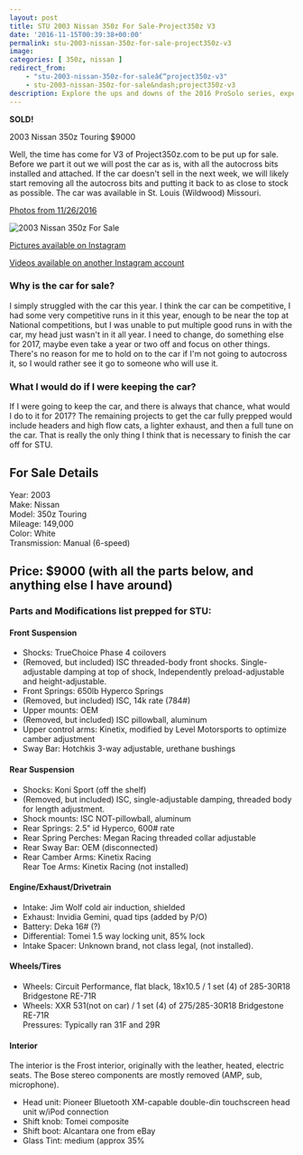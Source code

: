 ```yaml
---
layout: post
title: STU 2003 Nissan 350z For Sale-Project350z V3
date: '2016-11-15T00:39:38+00:00'
permalink: stu-2003-nissan-350z-for-sale-project350z-v3
image:
categories: [ 350z, nissan ]
redirect_from: 
    - "stu-2003-nissan-350z-for-saleâ€“project350z-v3"
    - stu-2003-nissan-350z-for-sale&ndash;project350z-v3
description: Explore the ups and downs of the 2016 ProSolo series, experiences with the 350Z car, and anticipation for the upcoming finale and SoloNationals.
---
```


**SOLD!**

2003 Nissan 350z Touring $9000

Well, the time has come for V3 of Project350z.com to be put up for sale. Before we part it out we will post the car as is, with all the autocross bits installed and attached. If the car doesn't sell in the next week, we will likely start removing all the autocross bits and putting it back to as close to stock as possible. The car was available in St. Louis (Wildwood) Missouri.

[Photos from 11/26/2016](https://www.flickr.com/photos/chammond/albums/72157673098323004)

![2003 Nissan 350z For Sale](https://c8.staticflickr.com/6/5716/30452905343_9bf09aa672.jpg)

[Pictures available on Instagram](https://www.instagram.com/project350z/)

[Videos available on another Instagram account](https://www.instagram.com/jd1cameramount/)

### Why is the car for sale?

I simply struggled with the car this year. I think the car can be competitive, I had some very competitive runs in it this year, enough to be near the top at National competitions, but I was unable to put multiple good runs in with the car, my head just wasn't in it all year. I need to change, do something else for 2017, maybe even take a year or two off and focus on other things. There's no reason for me to hold on to the car if I'm not going to autocross it, so I would rather see it go to someone who will use it.

### What I would do if I were keeping the car?

If I were going to keep the car, and there is always that chance, what would I do to it for 2017? The remaining projects to get the car fully prepped would include headers and high flow cats, a lighter exhaust, and then a full tune on the car. That is really the only thing I think that is necessary to finish the car off for STU.

## For Sale Details

Year: 2003  
Make: Nissan  
Model: 350z Touring  
Mileage: 149,000  
Color: White  
Transmission: Manual (6-speed)

## Price: $9000 (with all the parts below, and anything else I have around)

### Parts and Modifications list prepped for STU:

#### Front Suspension

- Shocks: TrueChoice Phase 4 coilovers
- (Removed, but included) ISC threaded-body front shocks. Single-adjustable damping at top of shock, Independently preload-adjustable and height-adjustable.
- Front Springs: 650lb Hyperco Springs
- (Removed, but included) ISC, 14k rate (784#)
- Upper mounts: OEM
- (Removed, but included) ISC pillowball, aluminum
- Upper control arms: Kinetix, modified by Level Motorsports to optimize camber adjustment
- Sway Bar: Hotchkis 3-way adjustable, urethane bushings

#### Rear Suspension

- Shocks: Koni Sport (off the shelf)
- (Removed, but included) ISC, single-adjustable damping, threaded body for length adjustment.
- Shock mounts: ISC NOT-pillowball, aluminum
- Rear Springs: 2.5" id Hyperco, 600# rate
- Rear Spring Perches: Megan Racing threaded collar adjustable
- Rear Sway Bar: OEM (disconnected)
- Rear Camber Arms: Kinetix Racing  
Rear Toe Arms: Kinetix Racing (not installed)

#### Engine/Exhaust/Drivetrain

- Intake: Jim Wolf cold air induction, shielded
- Exhaust: Invidia Gemini, quad tips (added by P/O)
- Battery: Deka 16# (?)
- Differential: Tomei 1.5 way locking unit, 85% lock
- Intake Spacer: Unknown brand, not class legal, (not installed).

#### Wheels/Tires

- Wheels: Circuit Performance, flat black, 18x10.5 / 1 set (4) of 285-30R18 Bridgestone RE-71R
- Wheels: XXR 531(not on car) / 1 set (4) of 275/285-30R18 Bridgestone RE-71R  
Pressures: Typically ran 31F and 29R

#### Interior

The interior is the Frost interior, originally with the leather, heated, electric seats. The Bose stereo components are mostly removed (AMP, sub, microphone).

- Head unit: Pioneer Bluetooth XM-capable double-din touchscreen head unit w/iPod connection
- Shift knob: Tomei composite
- Shift boot: Alcantara one from eBay
- Glass Tint: medium (approx 35%

